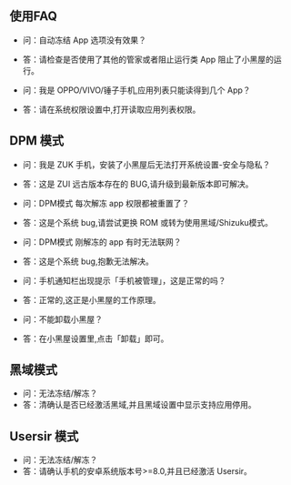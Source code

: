 ## 使用FAQ

- 问：自动冻结 App 选项没有效果？
- 答：请检查是否使用了其他的管家或者阻止运行类 App 阻止了小黑屋的运行。
  
- 问：我是 OPPO/VIVO/锤子手机,应用列表只能读得到几个 App？
- 答：请在系统权限设置中,打开读取应用列表权限。

DPM 模式 
- 
- 问：我是 ZUK 手机，安装了小黑屋后无法打开系统设置-安全与隐私？
- 答：这是 ZUI 远古版本存在的 BUG,请升级到最新版本即可解决。
  
- 问：DPM模式 每次解冻 app 权限都被重置了？
- 答：这是个系统 bug,请尝试更换 ROM 或转为使用黑域/Shizuku模式。
  
- 问：DPM模式 刚解冻的 app 有时无法联网？
- 答：这是个系统 bug,抱歉无法解决。
  
- 问：手机通知栏出现提示「手机被管理」，这是正常的吗？
- 答：正常的,这正是小黑屋的工作原理。
  
- 问：不能卸载小黑屋？
- 答：在小黑屋设置里,点击「卸载」即可。

黑域模式
- 
- 问：无法冻结/解冻？
- 答：清确认是否已经激活黑域,并且黑域设置中显示支持应用停用。

Usersir 模式
- 
- 问：无法冻结/解冻？
- 答：请确认手机的安卓系统版本号>=8.0,并且已经激活 Usersir。
